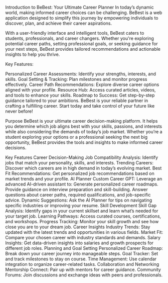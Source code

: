 Introduction to BeBest: Your Ultimate Career Planner
In today’s dynamic world, making informed career choices can be challenging. BeBest is a web application designed to simplify this journey by empowering individuals to discover, plan, and achieve their career aspirations.

With a user-friendly interface and intelligent tools, BeBest caters to students, professionals, and career changers. Whether you're exploring potential career paths, setting professional goals, or seeking guidance for your next steps, BeBest provides tailored recommendations and actionable insights to help you thrive.

Key Features:

Personalized Career Assessments: Identify your strengths, interests, and skills.
Goal Setting & Tracking: Plan milestones and monitor progress effectively.
Career Path Recommendations: Explore diverse career options aligned with your profile.
Resource Hub: Access curated articles, videos, and tools to enhance your skills.
Roadmap to Success: Get step-by-step guidance tailored to your ambitions.
BeBest is your reliable partner in crafting a fulfilling career. Start today and take control of your future like never before!

Purpose
BeBest is your ultimate career decision-making platform. It helps you determine which job aligns best with your skills, passions, and interests while also considering the demands of today’s job market. Whether you’re a student exploring your options or a professional seeking the next big opportunity, BeBest provides the tools and insights to make informed career decisions.

Key Features
Career Decision-Making
Job Compatibility Analysis: Identify jobs that match your personality, skills, and interests.
Trending Careers: Discover which careers are in high demand in today’s evolving market.
Best Fit Recommendations: Get personalized job recommendations based on market trends and your profile.
AI Planner
Custom Career GPT: Leverage an advanced AI-driven assistant to:
Generate personalized career roadmaps.
Provide guidance on interview preparation and skill-building.
Answer questions about career paths, required qualifications, and job-specific advice.
Dynamic Suggestions: Ask the AI Planner for tips on navigating specific industries or improving your resume.
Skill Development
Skill Gap Analysis: Identify gaps in your current skillset and learn what’s needed for your target job.
Learning Pathways: Access curated courses, certifications, and workshops.
Progress Tracking: Monitor your skill growth and see how close you are to your dream job.
Career Insights
Industry Trends: Stay updated with the latest trends and opportunities in various fields.
Market Fit: Compare your chosen career with industry standards and demands.
Salary Insights: Get data-driven insights into salaries and growth prospects for different job roles.
Planning and Goal Setting
Personalized Career Roadmap: Break down your career journey into manageable steps.
Goal Tracker: Set and track milestones to stay on course.
Time Management: Use calendar integration to organize career-related tasks.
Collaboration and Networking
Mentorship Connect: Pair up with mentors for career guidance.
Community Forums: Join discussions and exchange ideas with peers and professionals.
